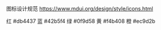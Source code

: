 图标设计规范
https://www.mdui.org/design/style/icons.html

红 #db4437
蓝 #42b5f4
绿 #0f9d58
黄 #f4b408
橙 #ec9d2b
